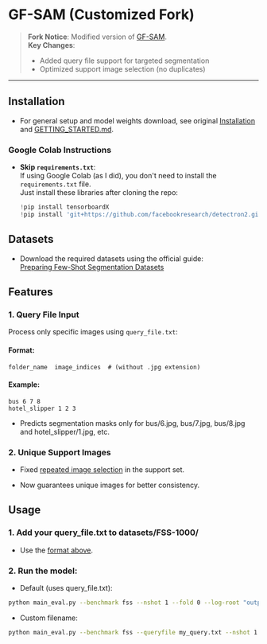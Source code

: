 # GF-SAM (Customized Fork)

> **Fork Notice**: Modified version of [GF-SAM](https://github.com/ANDYZAQ/GF-SAM/tree/master).  
> **Key Changes**:  
> - Added query file support for targeted segmentation  
> - Optimized support image selection (no duplicates)

---

## Installation
- For general setup and model weights download, see original [Installation](https://github.com/ANDYZAQ/GF-SAM/blob/master/INSTALL.md) and [GETTING_STARTED.md](https://github.com/ANDYZAQ/GF-SAM/blob/master/GETTING_STARTED.md).

### Google Colab Instructions

- **Skip `requirements.txt`**:  
  If using Google Colab (as I did), you don't need to install the `requirements.txt` file.  
  Just install these libraries after cloning the repo:

  ```python
  !pip install tensorboardX
  !pip install 'git+https://github.com/facebookresearch/detectron2.git'


## Datasets
- Download the required datasets using the official guide:  
  [Preparing Few-Shot Segmentation Datasets](https://github.com/ANDYZAQ/GF-SAM/tree/master/datasets)

## Features

### 1. Query File Input
Process only specific images using `query_file.txt`:

#### Format:
```plaintext
folder_name  image_indices  # (without .jpg extension)
```

#### Example:

    bus 6 7 8  
    hotel_slipper 1 2 3  

- Predicts segmentation masks only for bus/6.jpg, bus/7.jpg, bus/8.jpg and hotel_slipper/1.jpg, etc.   


### 2. Unique Support Images

- Fixed [repeated image selection](https://github.com/ANDYZAQ/GF-SAM/blob/master/matcher/data/fss.py#L90) in the support set.

- Now guarantees unique images for better consistency.


## Usage

### 1. Add your query_file.txt to datasets/FSS-1000/

- Use the [format above](#format).

### 2. Run the model:

- Default (uses query_file.txt):

```bash
python main_eval.py --benchmark fss --nshot 1 --fold 0 --log-root "output/coco/fold0"
```

- Custom filename:

```bash
python main_eval.py --benchmark fss --queryfile my_query.txt --nshot 1 --fold 0 --log-root "output/coco/fold0"
```

